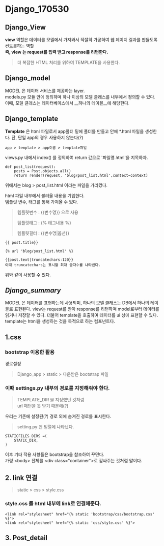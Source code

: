 # Django_170530

## Django_View
**view** 역할은 데이터를 모델에서 가져와서 적절히 가공하여 웹 페이지 결과를 만들도록 컨트롤하는 역할  
__즉, view 는 request를 입력 받고 response를 리턴한다.__
> 더 복잡한 HTML 처리를 위하여 TEMPLATE을 사용한다.

## Django_model

MODEL 은 데이터 서비스를 제공하는 layer.  
models.py 모듈 안에 정의하며 하나 이상의 모델 클래스를 내부에서 정의할 수 있다. 이때, 모델 클래스는 데이터베이스에서 __하나의 테이블__에 해당한다.


## Django_template

__Template__ 은 html 파일로서 app폴더 밑에 폴더를 만들고 안에 *.html 파일을 생성한다. 단, 단일 app의 경우 사용하지 않는다(?)  

```
app > template > app이름 > template파일 
```

views.py 내에서 index() 를 정의하여 return 값으로 '파일명.html'을 지목하자.

```
def post_list(request):
    posts = Post.objects.all()
    return render(request, 'blog/post_list.html',context=context)

```

위에서는 blog > post_list.html 이라는 파일을 가리켰다.

html 파일 내부에서 불러올 내용을 기입한다.  
템플릿 변수, 태그를 통해 가져올 수 있다.

> 템플릿변수 : {{변수명}} 으로 사용
> 
> 템플릿태그 : {% 태그내용 %}
> 
> 템플릿필터 : {{변수명|옵션}}

```
{{ post.title}}

{% url 'blog/post_list.html' %}

{{post.text|truncatechars:120}}
이때 truncatechars는 표시할 최대 글자수를 나타낸다.
```
위와 같이 사용할 수 있다.






## _Django\_summary_
MODEL 은 데이터를 표현하는데 사용되며, 하나의 모델 클래스는 DB에서 하나의 테이블로 표현된다. view는 request를 받아 response를 리턴하며 model로부터 데이터를 읽거나 저장할 수 있다. 더불어 template을 호출하여 데이터를 ui 상에 표현할 수 있다.  
template는 html을 생성하는 것을 목적으로 하는 컴포넌트다.


## 1.css
### bootstrap 이용한 활용

경로설정 
> Django_app > static > 다운받은  bootstrap 파일  


### 이때 settings.py 내부의 경로를 지정해줘야 한다.
>TEMPLATE_DIR 을 지정했던 것처럼  
>url 패턴을 못 받기 때문에(?)

우리는 기존에 설정된(?) 경로 외에 숨겨진 경로를 표시한다.
> setting.py 맨 밑열에 나타낸다.

```
STATICFILES_DIRS =(
	STATIC_DIR,
)	

```

이후 기타 적용 사항들은 bootstrap을 참조하여 꾸민다.  
가령 \<body></body> 전체를 \<div class="container"></div>로 감싸주는 것처럼 말이다.

## 2. link 연결
> static > css > style.css

### style.css 를 html 내부에 link로 연결해준다.

```
<link rel="stylesheet" href="{% static 'bootstrap/css/bootstrap.css' %}">
<link rel="stylesheet" href="{% static 'css/style.css' %}">
```

## 3. Post_detail
